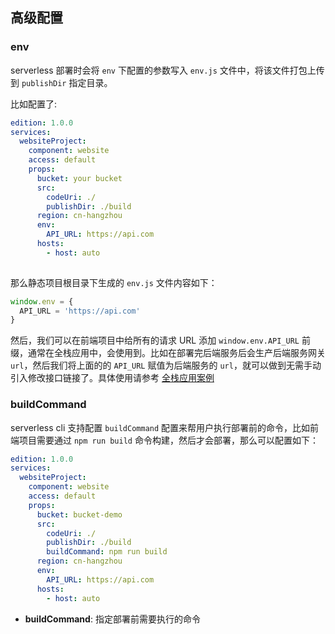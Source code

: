 ## 高级配置

### env

serverless 部署时会将 `env` 下配置的参数写入 `env.js` 文件中，将该文件打包上传到 `publishDir` 指定目录。

比如配置了:

```yaml
edition: 1.0.0
services:
  websiteProject:
    component: website
    access: default
    props:
      bucket: your bucket
      src:
        codeUri: ./
        publishDir: ./build
      region: cn-hangzhou
      env: 
        API_URL: https://api.com
      hosts:
        - host: auto
          
```

那么静态项目根目录下生成的 `env.js` 文件内容如下：

```js
window.env = {
  API_URL = 'https://api.com'
}
```

然后，我们可以在前端项目中给所有的请求 URL 添加 `window.env.API_URL` 前缀，通常在全栈应用中，会使用到。比如在部署完后端服务后会生产后端服务网关 `url`，然后我们将上面的的 `API_URL` 赋值为后端服务的 `url`，就可以做到无需手动引入修改接口链接了。具体使用请参考 [全栈应用案例](https://github.com/serverless-components/tencent-examples/tree/master/fullstack)

###  buildCommand

serverless cli 支持配置 `buildCommand` 配置来帮用户执行部署前的命令，比如前端项目需要通过 `npm run build` 命令构建，然后才会部署，那么可以配置如下：

```yaml
edition: 1.0.0
services:
  websiteProject:
    component: website
    access: default
    props:
      bucket: bucket-demo
      src:
        codeUri: ./
        publishDir: ./build
        buildCommand: npm run build
      region: cn-hangzhou
      env: 
        API_URL: https://api.com
      hosts:
        - host: auto
```

- **buildCommand**: 指定部署前需要执行的命令
